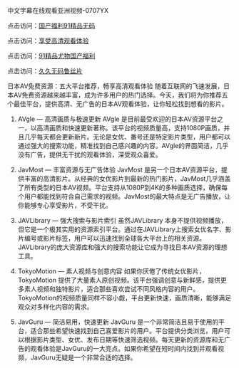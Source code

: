 中文字幕在线观看亚洲视频-0707YX

点击访问：<a href="https://vassv.pages.dev/">国产福利91精品无码</a>

点击访问：<a href="https://gsd-agv.pages.dev/">享受高清观看体验</a>

点击访问：<a href="https://gda-c7m.pages.dev/">91精品尤物国产福利</a>

点击访问：<a href="https://tfda.pages.dev/">久久无码鲁丝片</a>

日本AV免费资源：五大平台推荐，畅享高清观看体验
随着互联网的飞速发展，日本AV免费资源越来越丰富，成为许多用户的热门选择。今天，我们将为你推荐五个最佳平台，提供高清、无广告的日本AV观看体验，让你轻松找到想看的影片。

1. AVgle — 高清画质与极速更新
AVgle 是目前最受欢迎的日本AV资源平台之一，以高清画质和快速更新著称。该平台的视频质量高，支持1080P画质，并且几乎每天都会更新新片。无论是女优、番号还是特定影片类型，用户都可以通过强大的搜索功能，精准找到自己感兴趣的内容。AVgle的界面简洁，几乎没有广告，提供无干扰的观看体验，深受观众喜爱。

2. JavMost — 丰富资源与无广告体验
JavMost 是另一个日本AV资源平台，提供丰富的高清影片。从经典的女优影片到最新的热门影片，JavMost几乎涵盖了所有类型的日本AV视频。平台支持从1080P到4K的多种画质选择，确保每个用户都能找到符合自己需求的视频。JavMost的最大特点是无广告播放，让你能够专心享受影片，不受干扰。

3. JAVLibrary — 强大搜索与影片索引
虽然JAVLibrary 本身不提供视频播放，但它是一个极其实用的资源索引平台。通过在JAVLibrary上搜索女优名字、影片编号或影片标签，用户可以迅速找到全球各大平台上的相关资源。JAVLibrary的庞大资源库和强大的搜索功能让它成为寻找日本AV资源的理想工具。

4. TokyoMotion — 素人视频与创意内容
如果你厌倦了传统女优影片，TokyoMotion 提供了大量素人原创视频。该平台强调创意与新鲜感，提供更多素人视频和独特影片，适合那些喜欢尝试不同风格内容的用户。TokyoMotion的视频质量同样不容小觑，平台更新快速，画质清晰，能够满足观众对多样化内容的需求。

5. JavGuru — 简洁易用，快速更新
JavGuru 是一个非常简洁且易于使用的平台，适合那些希望快速找到自己喜爱影片的用户。平台提供分类浏览，用户可以根据影片类型、女优、发布日期等快速筛选视频。每天更新的资源库和无广告的观看体验是JavGuru的一大亮点。如果你希望在短时间内找到并观看视频，JavGuru无疑是一个非常合适的选择。

<span style="display:none;">[Canonical link]( https://github.com/hann20250707/hann11 ）</span>
